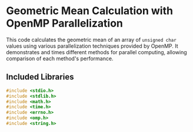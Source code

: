 # Geometric Mean Calculation with OpenMP Parallelization

This code calculates the geometric mean of an array of `unsigned char` values using various parallelization techniques provided by OpenMP. It demonstrates and times different methods for parallel computing, allowing comparison of each method's performance.

## Included Libraries

```c
#include <stdio.h>
#include <stdlib.h>
#include <math.h>
#include <time.h>
#include <errno.h>
#include <omp.h>
#include <string.h>
